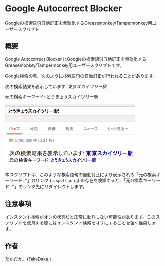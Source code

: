 Google Autocorrect Blocker
==========================

Googleの検索語句自動訂正を無効化するGreasemonkey/Tampermonkey用ユーザースクリプト

## 概要

Google Autocorrect Blocker はGoogleの検索語句自動訂正を無効化するGreasemonkey/Tampermonkey用ユーザースクリプトです。

Google検索の際、次のように検索語句の自動訂正が行われることがあります。

次の検索結果を表示しています: _東京スカイツリー駅_

元の検索キーワード: とうきょうスカイツリー駅

[![Googleの検索語句自動訂正](img/autocorrect.ja.thumb.png)](img/autocorrect.ja.png)

本スクリプトは、このような検索語句の自動訂正により表示される「元の検索キーワード: \*」のリンク (`a.spell_orig`) の存在を検知すると、「元の検索キーワード: \*」のリンク先にリダイレクトします。

## 注意事項
インスタント検索がオンの状態だと正常に動作しない可能性があります。このスクリプトを使用する際にはインスタント検索をオフにすることを強く推奨します。

## 作者
[たかだか。(TakaDaka.)](https://twitter.com/djtkdk_086969)